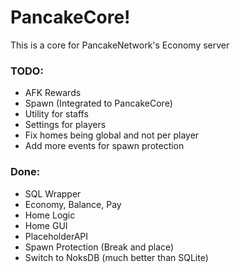 # PancakeCore!

This is a core for PancakeNetwork's Economy server

### TODO:

- AFK Rewards
- Spawn (Integrated to PancakeCore)
- Utility for staffs
- Settings for players
- Fix homes being global and not per player
- Add more events for spawn protection

### Done:

- SQL Wrapper
- Economy, Balance, Pay
- Home Logic
- Home GUI
- PlaceholderAPI
- Spawn Protection (Break and place)
- Switch to NoksDB (much better than SQLite)